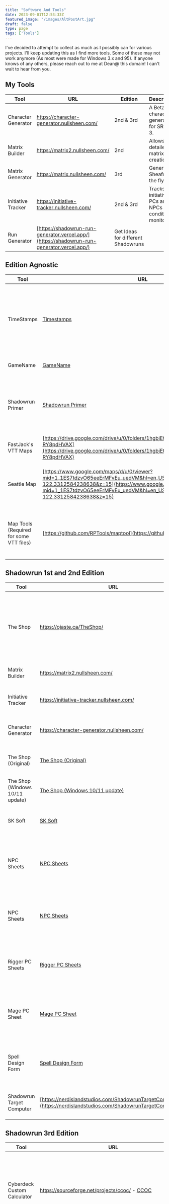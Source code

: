 ```yaml
---
title: "Software And Tools"
date: 2023-09-01T12:53:33Z
featured_image: "/images/AltPostArt.jpg"
draft: false
type: page
tags: ['Tools']
---
```


I've decided to attempt to collect as much as I possibly can for various projects. I'll keep updating this as I find more tools. Some of these may not work anymore (As most were made for Windows 3.x and 95). If anyone knows of any others, please reach out to me at Dean@ this domain! I can't wait to hear from you. 

## My Tools
| Tool        | URL   | Edition | Description |
| ----------- | ----- |  -----  | ----------- |
|Character Generator|https://character-generator.nullsheen.com/|2nd & 3rd|A Beta character generator for SR2 and 3.|
|Matrix Builder|https://matrix2.nullsheen.com/|2nd| Allows for detailed matrix creation|
|Matrix Generator|https://matrix.nullsheen.com/|3rd|Generates Sheafs on the fly.|
|Initiative Tracker|https://initiative-tracker.nullsheen.com/|2nd & 3rd|Tracks initiative for PCs and NPCs with condition monitors|
|Run Generator|[https://shadowrun-run-generator.vercel.app/](https://shadowrun-run-generator.vercel.app/)|Get Ideas for different Shadowruns|


## Edition Agnostic
| Tool        | URL   | Description |
| ----------- | ----- | ----------- |
|TimeStamps|[Timestamps](/files/TimeStamps.zip)|This little program generates comment blocks with "Matrix" timestamps for discussions as seen in source books|
|GameName|[GameName](/files/GameName.7z)|Random Name Generator|
|Shadowrun Primer|[Shadowrun Primer](/files/shadowrun_primer.pdf)|This was something written by Hair Brained Schemes when they released Shadowrun Returns.|
|FastJack's VTT Maps|[https://drive.google.com/drive/u/0/folders/1hgbjEtL5GXVdRaeGuV49mt-RY8pdHVAX](https://drive.google.com/drive/u/0/folders/1hgbjEtL5GXVdRaeGuV49mt-RY8pdHVAX)|Tons of VTT Resources|
|Seattle Map|[https://www.google.com/maps/d/u/0/viewer?mid=1_1ES7tdzvO65eeErMFvEu_uedVM&hl=en_US&ll=47.59829722438376%2C-122.3312584238638&z=15](https://www.google.com/maps/d/u/0/viewer?mid=1_1ES7tdzvO65eeErMFvEu_uedVM&hl=en_US&ll=47.59829722438376%2C-122.3312584238638&z=15)|This has everything marked in real places. Its a super cool Google Maps Project!|
|Map Tools (Required for some VTT files)|[https://github.com/RPTools/maptool](https://github.com/RPTools/maptool)|This is a custom VTT program. I haven't tested it, but it comes recommended from readers|

## Shadowrun 1st and 2nd Edition

| Tool        | URL   | Description |
| ----------- | ----- | ----------- |
|The Shop | https://ojaste.ca/TheShop/ | The Shop is a program to build vehicles for the Shadowrun RPG conforming to the rules presented in the Rigger 2 sourcebook |
|Matrix Builder|https://matrix2.nullsheen.com/| Allows for detailed matrix creation|
|Initiative Tracker|https://initiative-tracker.nullsheen.com/|Tracks initiative for PCs and NPCs with condition monitors|
|Character Generator|https://character-generator.nullsheen.com/|A Beta character generator for SR2 and 3.|
|The Shop (Original)|[The Shop (Original)](/files/Shop142s.zip)|A vehicle builder for 2nd Edition. Doesn't run on 64 bit systems.|
|The Shop (Windows 10/11 update)|[The Shop (Windows 10/11 update)](/files/ShopWindows10.zip)|I updated to VB6 so it will run on 64 bit systems!|
|SK Soft|[SK Soft](/files/sksoft.zip)|Skill Soft Generator for 2nd Edition. Doesn't run on 64 bit systems.|
|NPC Sheets|[NPC Sheets](https://docs.google.com/spreadsheets/d/14E4SBoRZmQ7Imho7Z4iS-zeDbnyja9WS0GI2Ni6-E2g/edit#gid=0)| 5 NPC blocks ready to use via Google Sheets. (Made by illogicaldolphin on Discord! Thanks for your work!)|
|NPC Sheets|[NPC Sheets](/files/SR2_NPC_stat_blocks.pdf)| 10 NPC blocks ready to use as an editable PDF  (Made by browenwhitefire on Discord! Thanks for your work!)|
|Rigger PC Sheets|[Rigger PC Sheets](/files/Browens_2nd_ed_rigger_sheet.pdf)| Rigger Sheet as an editable PDF  (Made by browenwhitefire on Discord! Thanks for your work!)|
|Mage PC Sheet|[Mage PC Sheet](/files/SR2_Mage_Character_Sheet.pdf)|Mage/Shaman Sheet as an editable PDF  (Made by browenwhitefire on Discord! Thanks for your work!)|
|Spell Design Form|[Spell Design Form](/files/SR2_Spell_Design_Form.pdf)|Spell Design sheet editable PDF (Made by browenwhitefire on Discord! Thanks for your work!)|
|Shadowrun Target Computer|[https://nerdislandstudios.com/ShadowrunTargetComputer1/](https://nerdislandstudios.com/ShadowrunTargetComputer1/)|This is a wild little tool for calculating ranged target numbers|


## Shadowrun 3rd Edition
| Tool        | URL   | Description |
| ----------- | ----- | ----------- |
| Cyberdeck Custom Calculator|https://sourceforge.net/projects/ccoc/ - [CCOC](/files/ccoc-161.zip)| a cyberdeck calculator, which will be integrated into the great Shadowrun-computerizing-initiative, by communicating with other Shadowrun programs.|
|Valkyrie Module|https://sourceforge.net/projects/valkyrie-module/|A dedicated implant management system for characters of the Shadowrun RPG; it currently implements all implants from SR3 and M&M.|
|Matrix Generator| [https://matrix.nullsheen.com/](https://matrix.nullsheen.com/) |Generates Sheafs on the fly.|
|Initiative Tracker| [https://initiative-tracker.nullsheen.com/](https://initiative-tracker.nullsheen.com/) |Tracks initiative for PCs and NPCs with condition monitors|
|NSRCG|[NSRCG](/files/nsrcg.zip)|Shadowrun Character Generator. This has been around for a long time, its worth while! Works on Windows 10 as well!|
|Jackpoint|[Jackpoint](/files/Jackpoint_Beta2_Redux_Setup.zip)|The Mac daddy of all helper programs. This is a character generator AND DM helper. A lot of cool tools. Works in Windows 10!|
|Character Generator| [https://character-generator.nullsheen.com/](https://character-generator.nullsheen.com/) |A Beta character generator for SR2 and 3.|
|Shadowrun Target Computer|[https://nerdislandstudios.com/ShadowrunTargetComputer1/](https://nerdislandstudios.com/ShadowrunTargetComputer1/) |This is a wild little tool for calculating ranged target numbers|

## Shadowrun 4th Edition
| Tool        | URL   | Description |
| ----------- | ----- | ----------- |
|Chummer4 Repo|https://code.google.com/archive/p/chummer/ and https://github.com/Arkeas/chummer | Character Creator, has to be installed however!|
|Chummer4e|[Chummer4e Download](/files/Chummer4e.zip)
|Shadowrun Mob Master|https://toktic.github.io/sr_gmt/|NPC and Group creator for those combats you know are coming|
|SR4 Current Version: v18|[SR4 Current Version: v18](/files/SR4_Framework18.cmpgn)|[https://forums.rptools.net/viewtopic.php?t=9002](Read Me) VTT Map Tool Macro Set - requires MapTool 1.3.b68+ - SR4 will probably not be receiving any more updates.|

## Shadowrun 5th Edition
| Tool        | URL   | Description |
| ----------- | ----- | ----------- |
|Chummer5|[https://github.com/chummer5a/chummer5a](https://github.com/chummer5a/chummer5a)|Another of the Chummer series of character generators. Has to be installed|
|Omae v.2|[https://heyomae.github.io/](https://heyomae.github.io/)|Web App Character Generator|
|Shadowrun 5th Sheet|[https://shadowrun-5th-sheet.vercel.app/](https://shadowrun-5th-sheet.vercel.app/)||
|SR5 Foundry VTT|[https://github.com/SR5-FoundryVTT/SR5-FoundryVTT](https://github.com/SR5-FoundryVTT/SR5-FoundryVTT)||
|Fatman's Cyberdeck, Init Tracker, etc|[https://monad5.fatman.dev/](https://monad5.fatman.dev/)||
|Shadowrun Fansite|[https://www.shadowrunfans.net/](https://www.shadowrunfans.net/)|A fan site and some Matrix tools for 5e|
SR5 Current Version: v02_01|[SR5 Current Version: v02_01](/files/SR5_Framework02_01.cmpgn)|[https://forums.rptools.net/viewtopic.php?t=9002](Read Me) VTT Map Tool Macro Set - requires MapTool 1.3.b68+ - SR4 will probably not be receiving any more updates.|

## Shadowrun 6th Edition
| Tool        | URL   | Description |
| ----------- | ----- | ----------- |
|Omae|[https://oma3.vercel.app/](https://oma3.vercel.app/)|Character Generator - Web / Phone app!|
|Commlink|[https://commlink.rocks/](https://commlink.rocks/)|Character Management Desktop Program|
|Genesis RPG Framework - SR6|[https://www.rpgframework.de/en/roleplaying/shadowrun-6/](https://www.rpgframework.de/en/roleplaying/shadowrun-6/)|Character Manager and creator for SR6|
|Foundry Framework for SR6|[https://www.rpgframework.de/en/shadowrun-6-foundry-game-system/](https://www.rpgframework.de/en/shadowrun-6-foundry-game-system/)|Foundry landing page, git repo linked on page|
|Google Sheet Character Generator|[https://docs.google.com/spreadsheets/d/1Dtg8kb9izi6MxzJn-y-lOjfzM5YF9Uo9/edit?gid=1866239727#gid=1866239727](https://docs.google.com/spreadsheets/d/1Dtg8kb9izi6MxzJn-y-lOjfzM5YF9Uo9/edit?gid=1866239727#gid=1866239727)||

## Generic Tools
| Tool | URL | Description |
| ------- | ----- | ---------- |
|Dice Roller| [https://draff-roller.vercel.app/](https://draff-roller.vercel.app/)|Just a generic dice roller!|
|iOS Dice Roller App for SR4-6|[https://apps.apple.com/ca/app/schattenwurf-for-shadowrun/id1336558219](https://apps.apple.com/ca/app/schattenwurf-for-shadowrun/id1336558219)||
